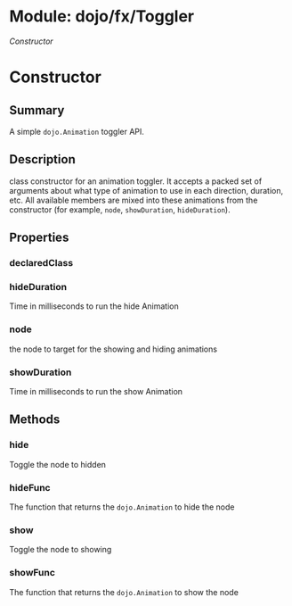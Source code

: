 # Module: dojo/fx/Toggler

*Constructor*

# Constructor

## Summary

A simple `dojo.Animation` toggler API.
## Description

class constructor for an animation toggler. It accepts a packed
set of arguments about what type of animation to use in each
direction, duration, etc. All available members are mixed into
these animations from the constructor (for example, `node`,
`showDuration`, `hideDuration`).
## Properties

### declaredClass


### hideDuration
Time in milliseconds to run the hide Animation

### node
the node to target for the showing and hiding animations

### showDuration
Time in milliseconds to run the show Animation

## Methods

### hide
Toggle the node to hidden

### hideFunc
The function that returns the `dojo.Animation` to hide the node

### show
Toggle the node to showing

### showFunc
The function that returns the `dojo.Animation` to show the node

